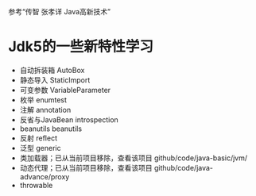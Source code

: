 参考“传智 张孝详 Java高新技术”

# Jdk5的一些新特性学习
- 自动拆装箱 AutoBox
- 静态导入 StaticImport
- 可变参数 VariableParameter
- 枚举 enumtest
- 注解 annotation
- 反省与JavaBean introspection
- beanutils beanutils
- 反射 reflect 
- 泛型 generic
- 类加载器；已从当前项目移除，查看该项目 github/code/java-basic/jvm/
- 动态代理；已从当前项目移除，查看该项目 github/code/java-advance/proxy
- throwable



